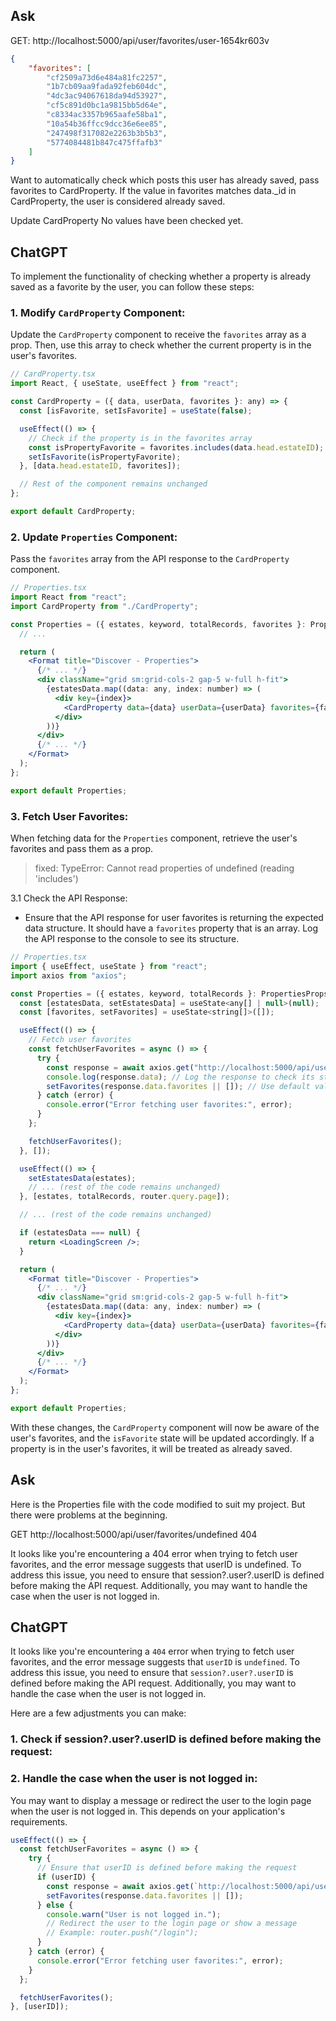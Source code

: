## Ask

GET: http://localhost:5000/api/user/favorites/user-1654kr603v

```json
{
    "favorites": [
        "cf2509a73d6e484a81fc2257",
        "1b7cb09aa9fada92feb604dc",
        "4dc3ac94067618da94d53927",
        "cf5c891d0bc1a9815bb5d64e",
        "c8334ac3357b965aafe58ba1",
        "10a54b36ffcc9dcc36e6ee85",
        "247498f317082e2263b3b5b3",
        "5774084481b847c475ffafb3"
    ]
}
```

Want to automatically check which posts this user has already saved, pass favorites to CardProperty.
If the value in favorites matches data._id in CardProperty, the user is considered already saved.

Update CardProperty No values have been checked yet.

## ChatGPT

To implement the functionality of checking whether a property is already saved as a favorite by the user, you can follow these steps:

### 1. Modify `CardProperty` Component:

Update the `CardProperty` component to receive the `favorites` array as a prop. Then, use this array to check whether the current property is in the user's favorites.

```jsx
// CardProperty.tsx
import React, { useState, useEffect } from "react";

const CardProperty = ({ data, userData, favorites }: any) => {
  const [isFavorite, setIsFavorite] = useState(false);

  useEffect(() => {
    // Check if the property is in the favorites array
    const isPropertyFavorite = favorites.includes(data.head.estateID);
    setIsFavorite(isPropertyFavorite);
  }, [data.head.estateID, favorites]);

  // Rest of the component remains unchanged
};

export default CardProperty;
```

### 2. Update `Properties` Component:

Pass the `favorites` array from the API response to the `CardProperty` component.

```jsx
// Properties.tsx
import React from "react";
import CardProperty from "./CardProperty";

const Properties = ({ estates, keyword, totalRecords, favorites }: PropertiesProps) => {
  // ...

  return (
    <Format title="Discover - Properties">
      {/* ... */}
      <div className="grid sm:grid-cols-2 gap-5 w-full h-fit">
        {estatesData.map((data: any, index: number) => (
          <div key={index}>
            <CardProperty data={data} userData={userData} favorites={favorites} />
          </div>
        ))}
      </div>
      {/* ... */}
    </Format>
  );
};

export default Properties;
```

### 3. Fetch User Favorites:

When fetching data for the `Properties` component, retrieve the user's favorites and pass them as a prop.

> fixed: TypeError: Cannot read properties of undefined (reading 'includes')

3.1 Check the API Response:
- Ensure that the API response for user favorites is returning the expected data structure. It should have a `favorites` property that is an array. Log the API response to the console to see its structure.

```jsx
// Properties.tsx
import { useEffect, useState } from "react";
import axios from "axios";

const Properties = ({ estates, keyword, totalRecords }: PropertiesProps) => {
  const [estatesData, setEstatesData] = useState<any[] | null>(null);
  const [favorites, setFavorites] = useState<string[]>([]);

  useEffect(() => {
    // Fetch user favorites
    const fetchUserFavorites = async () => {
      try {
        const response = await axios.get("http://localhost:5000/api/user/favorites/user-1654kr603v");
        console.log(response.data); // Log the response to check its structure
        setFavorites(response.data.favorites || []); // Use default value if favorites is undefined
      } catch (error) {
        console.error("Error fetching user favorites:", error);
      }
    };

    fetchUserFavorites();
  }, []);

  useEffect(() => {
    setEstatesData(estates);
    // ... (rest of the code remains unchanged)
  }, [estates, totalRecords, router.query.page]);

  // ... (rest of the code remains unchanged)

  if (estatesData === null) {
    return <LoadingScreen />;
  }

  return (
    <Format title="Discover - Properties">
      {/* ... */}
      <div className="grid sm:grid-cols-2 gap-5 w-full h-fit">
        {estatesData.map((data: any, index: number) => (
          <div key={index}>
            <CardProperty data={data} userData={userData} favorites={favorites} />
          </div>
        ))}
      </div>
      {/* ... */}
    </Format>
  );
};

export default Properties;
```

With these changes, the `CardProperty` component will now be aware of the user's favorites, and the `isFavorite` state will be updated accordingly. If a property is in the user's favorites, it will be treated as already saved.



## Ask

Here is the Properties file with the code modified to suit my project.
But there were problems at the beginning.

GET http://localhost:5000/api/user/favorites/undefined 404 

It looks like you're encountering a 404 error when trying to fetch user favorites, and the error message suggests that userID is undefined. To address this issue, you need to ensure that session?.user?.userID is defined before making the API request. Additionally, you may want to handle the case when the user is not logged in.

## ChatGPT

It looks like you're encountering a `404` error when trying to fetch user favorites, and the error message suggests that `userID` is `undefined`. To address this issue, you need to ensure that `session?.user?.userID` is defined before making the API request. Additionally, you may want to handle the case when the user is not logged in.

Here are a few adjustments you can make:

### 1. Check if session?.user?.userID is defined before making the request:

### 2. Handle the case when the user is not logged in:

You may want to display a message or redirect the user to the login page when the user is not logged in. This depends on your application's requirements.

```js
useEffect(() => {
  const fetchUserFavorites = async () => {
    try {
      // Ensure that userID is defined before making the request
      if (userID) {
        const response = await axios.get(`http://localhost:5000/api/user/favorites/${userID}`);
        setFavorites(response.data.favorites || []);
      } else {
        console.warn("User is not logged in.");
        // Redirect the user to the login page or show a message
        // Example: router.push("/login");
      }
    } catch (error) {
      console.error("Error fetching user favorites:", error);
    }
  };

  fetchUserFavorites();
}, [userID]);
```